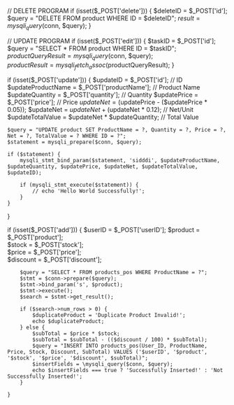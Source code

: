 // DELETE PROGRAM
if (isset($_POST['delete'])) {
    $deleteID = $_POST['id'];  
    $query = "DELETE FROM product WHERE ID = $deleteID";
    $result = mysqli_query($conn, $query);
}


// UPDATE PROGRAM
if (isset($_POST['edit'])) {
    $taskID = $_POST['id'];
    $query = "SELECT * FROM product WHERE ID = $taskID";
    $productQueryResult = mysqli_query($conn, $query);   
    $productResult = mysqli_fetch_assoc($productQueryResult); 
}

if (isset($_POST['update'])) {
    $updateID = $_POST['id']; // ID
    $updateProductName = $_POST['productName']; // Product Name
    $updateQuantity = $_POST['quantity']; // Quantity
    $updatePrice = $_POST['price']; // Price
    $updateNet = ($updatePrice - ($updatePrice * 0.05));
    $updateNet = $updateNet + ($updateNet * 0.12); // Net/Unit
    $updateTotalValue = $updateNet * $updateQuantity; // Total Value 

    $query = "UPDATE product SET ProductName = ?, Quantity = ?, Price = ?, Net = ?, TotalValue = ? WHERE ID = ?";
    $statement = mysqli_prepare($conn, $query);

    if ($statement) {
        mysqli_stmt_bind_param($statement, 'sidddi', $updateProductName, $updateQuantity, $updatePrice, $updateNet, $updateTotalValue, $updateID);

        if (mysqli_stmt_execute($statement)) {
            // echo 'Hello World Successfully!';
        }
    }
}

<!-- ADD -->
if (isset($_POST['add'])) {
        $userID = $_POST['userID'];
        $product = $_POST['product'];        
        $stock = $_POST['stock'];        
        $price = $_POST['price'];        
        $discount = $_POST['discount'];        

        $query = "SELECT * FROM products_pos WHERE ProductName = ?";
        $stmt = $conn->prepare($query);
        $stmt->bind_param('s', $product);
        $stmt->execute();
        $search = $stmt->get_result();

        if ($search->num_rows > 0) {
            $duplicateProduct = 'Duplicate Product Invalid!';
            echo $duplicateProduct;
        } else {
            $subTotal = $price * $stock;
            $subTotal = $subTotal - (($discount / 100) * $subTotal);
            $query = "INSERT INTO products_pos(User_ID, ProductName, Price, Stock, Discount, SubTotal) VALUES ('$userID', '$product', '$stock', '$price', '$discount', $subTotal)";
            $insertFields = \mysqli_query($conn, $query);
            echo $insertFields === true ? 'Successfully Inserted!' : 'Not Successfully Inserted!';
        }

    }